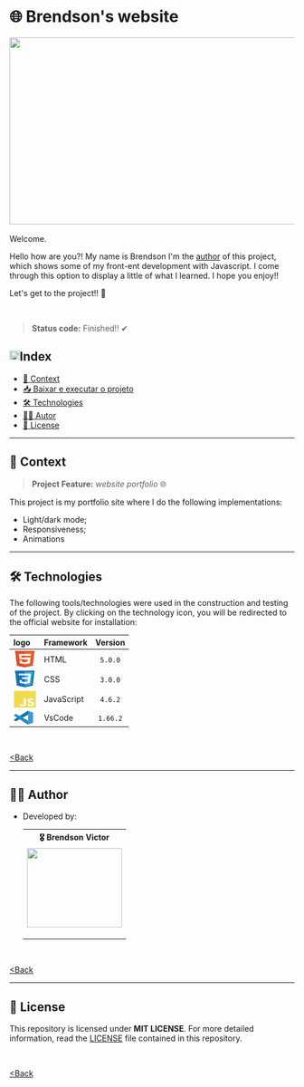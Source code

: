 # 🌐 Brendson's website

<p align="center">
<img height="330" width="850" src="https://user-images.githubusercontent.com/82064724/163681041-d86ee33d-1841-450f-8462-a57659287d17.png">
</p>

Welcome.

Hello how are you?! My name is Brendson I'm the [author](#-Author) of this project, which shows some of my front-ent development with Javascript. I come through this option to display a little of what I learned. I hope you enjoy!!

Let's get to the project!! 🚀

<br>

> <b>Status code:</b>  Finished!! ✔

 ## <img height="18" width="18" src="https://user-images.githubusercontent.com/82064724/151113975-e8ff6813-b253-4670-b626-80e842363ab2.png">Index
<!--ts-->
   * [🧠 Context](#-Context)
   * [📥 Baixar e executar o projeto](#-Baixar-e-executar-o-projeto)
   * [🛠 Technologies](#-Technologies)
   * [✍🏼 Autor](#-Autor)
   * [📝 License](#-license)
<!--te-->

 ---

 ## 🧠 Context
> **Project Feature:**  *website portfolio* 🌐 

This project is my portfolio site where I do the following implementations:

 * Light/dark mode;
 * Responsiveness;
 * Animations

---
## 🛠 Technologies

The following tools/technologies were used in the construction and testing of the project. By clicking on the technology icon, you will be redirected to the official website for installation: <br>

| logo               | Framework                  | Version      |
| :----------------- | :------------------------- | :----------: |
| <a href="https://developer.mozilla.org/pt-BR/docs/Web/HTML" target="_blank"><img align="center" alt="html" height="30" width="40" src="https://raw.githubusercontent.com/devicons/devicon/master/icons/html5/html5-original.svg"></a>                   | HTML                     |  `5.0.0`      |
| <a href="https://www.postgresql.org/download/" target="_blank"><img align="center" alt="css" height="30" width="40" src="https://raw.githubusercontent.com/devicons/devicon/master/icons/css3/css3-original.svg"></a>            | CSS                    |  `3.0.0`       |
| <a href="https://www.typescriptlang.org/" target="_blank"><img align="center" alt="javascript" height="30" width="40" src="https://raw.githubusercontent.com/devicons/devicon/master/icons/javascript/javascript-plain.svg">            | JavaScript                    |  `4.6.2`       |
| <a href="https://code.visualstudio.com/download" target="_blank"><img align="center" alt="VsCode" height="25" width="35" src="https://github.com/devicons/devicon/blob/master/icons/vscode/vscode-original.svg"></a> | VsCode | `1.66.2` |
 
 <br>

[<Back](#Index)
 
---
                 
## ✍🏼 Author


<div align=left>

- <table>
 <p>  Developed by:</p>
  <tr align=center>
    <th><strong> 🎖 Brendson Victor  </strong></th>
  </tr>
   <td>
      <a href="https://github.com/br3nds0n">
        <img width="168" height="140" src="https://user-images.githubusercontent.com/82064724/169040996-89502743-78ba-4bf7-a145-ea7818e0157f.jpeg" > <p align="left">
</p></a>
    </td>
  </tr>
</table>
</div>

<div align=left>

<br>

[<Back](#Index)
 
---
 
## 📝 License

This repository is licensed under **MIT LICENSE**. For more detailed information, read the [LICENSE](./LICENSE) file contained in this repository.

 <br> 
	
 [<Back](-brendsons-website)
